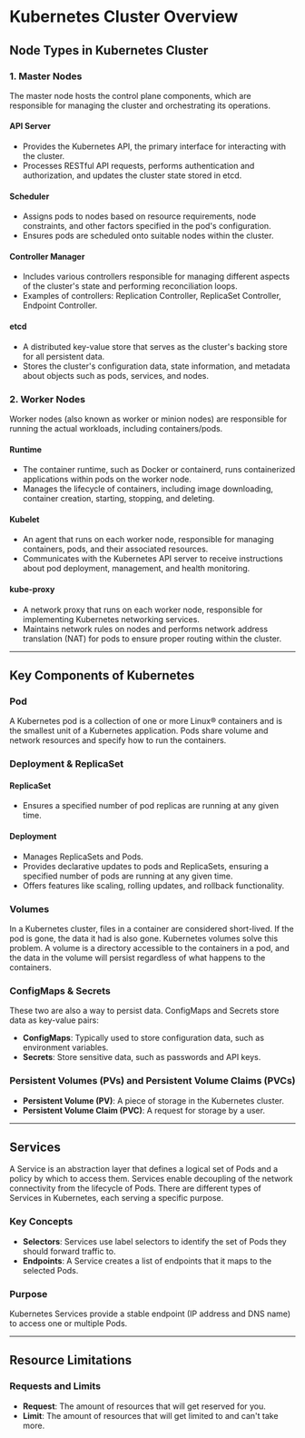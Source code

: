 # Kubernetes Cluster Overview

## Node Types in Kubernetes Cluster

### 1. Master Nodes
The master node hosts the control plane components, which are responsible for managing the cluster and orchestrating its operations.

#### API Server
- Provides the Kubernetes API, the primary interface for interacting with the cluster.
- Processes RESTful API requests, performs authentication and authorization, and updates the cluster state stored in etcd.

#### Scheduler
- Assigns pods to nodes based on resource requirements, node constraints, and other factors specified in the pod's configuration.
- Ensures pods are scheduled onto suitable nodes within the cluster.

#### Controller Manager
- Includes various controllers responsible for managing different aspects of the cluster's state and performing reconciliation loops.
- Examples of controllers: Replication Controller, ReplicaSet Controller, Endpoint Controller.

#### etcd
- A distributed key-value store that serves as the cluster's backing store for all persistent data.
- Stores the cluster's configuration data, state information, and metadata about objects such as pods, services, and nodes.

### 2. Worker Nodes
Worker nodes (also known as worker or minion nodes) are responsible for running the actual workloads, including containers/pods.

#### Runtime
- The container runtime, such as Docker or containerd, runs containerized applications within pods on the worker node.
- Manages the lifecycle of containers, including image downloading, container creation, starting, stopping, and deleting.

#### Kubelet
- An agent that runs on each worker node, responsible for managing containers, pods, and their associated resources.
- Communicates with the Kubernetes API server to receive instructions about pod deployment, management, and health monitoring.

#### kube-proxy
- A network proxy that runs on each worker node, responsible for implementing Kubernetes networking services.
- Maintains network rules on nodes and performs network address translation (NAT) for pods to ensure proper routing within the cluster.

---

## Key Components of Kubernetes

### Pod
A Kubernetes pod is a collection of one or more Linux® containers and is the smallest unit of a Kubernetes application. Pods share volume and network resources and specify how to run the containers.

### Deployment & ReplicaSet

#### ReplicaSet
- Ensures a specified number of pod replicas are running at any given time.

#### Deployment
- Manages ReplicaSets and Pods.
- Provides declarative updates to pods and ReplicaSets, ensuring a specified number of pods are running at any given time.
- Offers features like scaling, rolling updates, and rollback functionality.

### Volumes
In a Kubernetes cluster, files in a container are considered short-lived. If the pod is gone, the data it had is also gone. Kubernetes volumes solve this problem. A volume is a directory accessible to the containers in a pod, and the data in the volume will persist regardless of what happens to the containers.

### ConfigMaps & Secrets
These two are also a way to persist data. ConfigMaps and Secrets store data as key-value pairs:
- **ConfigMaps**: Typically used to store configuration data, such as environment variables.
- **Secrets**: Store sensitive data, such as passwords and API keys.

### Persistent Volumes (PVs) and Persistent Volume Claims (PVCs)
- **Persistent Volume (PV)**: A piece of storage in the Kubernetes cluster.
- **Persistent Volume Claim (PVC)**: A request for storage by a user.


---

## Services
A Service is an abstraction layer that defines a logical set of Pods and a policy by which to access them. Services enable decoupling of the network connectivity from the lifecycle of Pods. There are different types of Services in Kubernetes, each serving a specific purpose.

### Key Concepts

- **Selectors**: Services use label selectors to identify the set of Pods they should forward traffic to.
- **Endpoints**: A Service creates a list of endpoints that it maps to the selected Pods.

### Purpose
Kubernetes Services provide a stable endpoint (IP address and DNS name) to access one or multiple Pods.

---

## Resource Limitations

### Requests and Limits
- **Request**: The amount of resources that will get reserved for you.
- **Limit**: The amount of resources that will get limited to and can't take more.
